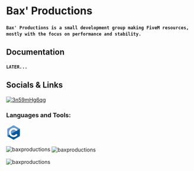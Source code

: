 # Bax' Productions
**`Bax' Productions is a small development group making FiveM resources, mostly with the focus on performance and stability.`**

## Documentation
**`LATER...`**

## Socials & Links
<p align="left">
<a href="https://discord.gg/3n59mHg6qg" target="blank"><img align="center" src="https://raw.githubusercontent.com/rahuldkjain/github-profile-readme-generator/master/src/images/icons/Social/discord.svg" alt="3n59mHg6qg" height="30" width="40" /></a>
</p>

<h3 align="left">Languages and Tools:</h3>
<p align="left"> <a href="https://www.cprogramming.com/" target="_blank" rel="noreferrer"> <img src="https://raw.githubusercontent.com/devicons/devicon/master/icons/c/c-original.svg" alt="c" width="40" height="40"/> </a> </p>

<p><img align="left" src="https://github-readme-stats.vercel.app/api/top-langs?username=baxproductions&show_icons=true&locale=en&layout=compact" alt="baxproductions" /></p>

<p>&nbsp;<img align="center" src="https://github-readme-stats.vercel.app/api?username=baxproductions&show_icons=true&locale=en" alt="baxproductions" /></p>

<p><img align="center" src="https://github-readme-streak-stats.herokuapp.com/?user=baxproductions&" alt="baxproductions" /></p>
